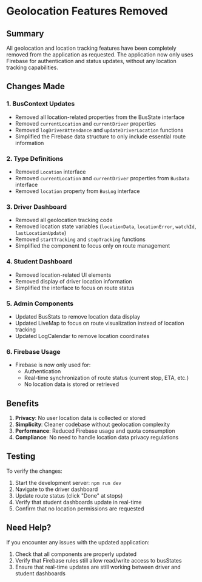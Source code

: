 # Geolocation Features Removed

## Summary
All geolocation and location tracking features have been completely removed from the application as requested. The application now only uses Firebase for authentication and status updates, without any location tracking capabilities.

## Changes Made

### 1. BusContext Updates
- Removed all location-related properties from the BusState interface
- Removed `currentLocation` and `currentDriver` properties
- Removed `logDriverAttendance` and `updateDriverLocation` functions
- Simplified the Firebase data structure to only include essential route information

### 2. Type Definitions
- Removed `Location` interface
- Removed `currentLocation` and `currentDriver` properties from `BusData` interface
- Removed `location` property from `BusLog` interface

### 3. Driver Dashboard
- Removed all geolocation tracking code
- Removed location state variables (`locationData`, `locationError`, `watchId`, `lastLocationUpdate`)
- Removed `startTracking` and `stopTracking` functions
- Simplified the component to focus only on route management

### 4. Student Dashboard
- Removed location-related UI elements
- Removed display of driver location information
- Simplified the interface to focus on route status

### 5. Admin Components
- Updated BusStats to remove location data display
- Updated LiveMap to focus on route visualization instead of location tracking
- Updated LogCalendar to remove location coordinates

### 6. Firebase Usage
- Firebase is now only used for:
  - Authentication
  - Real-time synchronization of route status (current stop, ETA, etc.)
  - No location data is stored or retrieved

## Benefits
1. **Privacy**: No user location data is collected or stored
2. **Simplicity**: Cleaner codebase without geolocation complexity
3. **Performance**: Reduced Firebase usage and quota consumption
4. **Compliance**: No need to handle location data privacy regulations

## Testing
To verify the changes:
1. Start the development server: `npm run dev`
2. Navigate to the driver dashboard
3. Update route status (click "Done" at stops)
4. Verify that student dashboards update in real-time
5. Confirm that no location permissions are requested

## Need Help?
If you encounter any issues with the updated application:
1. Check that all components are properly updated
2. Verify that Firebase rules still allow read/write access to busStates
3. Ensure that real-time updates are still working between driver and student dashboards